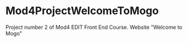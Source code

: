 # Mod4ProjectWelcomeToMogo
Project number 2 of  Mod4 EDIT Front End Course. Website "Welcome to Mogo"
